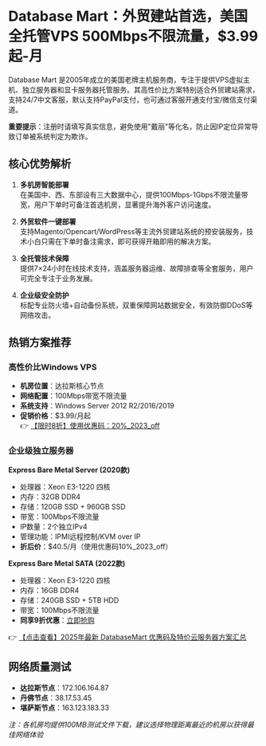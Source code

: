 # Database Mart：外贸建站首选，美国全托管VPS 500Mbps不限流量，$3.99起-月

Database Mart 是2005年成立的美国老牌主机服务商，专注于提供VPS虚拟主机、独立服务器和显卡服务器托管服务。其高性价比方案特别适合外贸建站需求，支持24/7中文客服，默认支持PayPal支付，也可通过客服开通支付宝/微信支付渠道。

**重要提示**：注册时请填写真实信息，避免使用"戴丽"等化名，防止因IP定位异常导致订单被系统判定为欺诈。

## 核心优势解析

1. **多机房智能部署**  
   在美国中、西、东部设有三大数据中心，提供100Mbps-1Gbps不限流量带宽，用户下单时可备注首选机房，显著提升海外客户访问速度。

2. **外贸软件一键部署**  
   支持Magento/Opencart/WordPress等主流外贸建站系统的预安装服务，技术小白只需在下单时备注需求，即可获得开箱即用的解决方案。

3. **全托管技术保障**  
   提供7×24小时在线技术支持，涵盖服务器运维、故障排查等全套服务，用户可完全专注于业务发展。

4. **企业级安全防护**  
   标配专业防火墙+自动备份系统，双重保障网站数据安全，有效防御DDoS等网络攻击。

## 热销方案推荐

### 高性价比Windows VPS
- **机房位置**：达拉斯核心节点
- **网络配置**：100Mbps带宽不限流量
- **系统支持**：Windows Server 2012 R2/2016/2019
- **促销价格**：$3.99/月起  
  👉 [【限时8折】使用优惠码：20%_2023_off](https://bit.ly/DatabaseMart)

### 企业级独立服务器
**Express Bare Metal Server (2020款)**
- 处理器：Xeon E3-1220 四核
- 内存：32GB DDR4
- 存储：120GB SSD + 960GB SSD
- 带宽：100Mbps不限流量
- IP数量：2个独立IPv4
- 管理功能：IPMI远程控制/KVM over IP
- **折后价**：$40.5/月（使用优惠码10%_2023_off）

**Express Bare Metal SATA (2022款)**
- 处理器：Xeon E3-1220 四核
- 内存：16GB DDR4
- 存储：240GB SSD + 5TB HDD
- 带宽：100Mbps不限流量
- **同享9折优惠**：[立即抢购](https://bit.ly/DatabaseMart)

👉 [【点击查看】2025年最新 DatabaseMart 优惠码及特价云服务器方案汇总](https://bit.ly/DatabaseMart)

## 网络质量测试
- **达拉斯节点**：172.106.164.87
- **丹佛节点**：38.17.53.45  
- **堪萨斯节点**：163.123.183.33

*注：各机房均提供100MB测试文件下载，建议选择物理距离最近的机房以获得最佳网络体验*